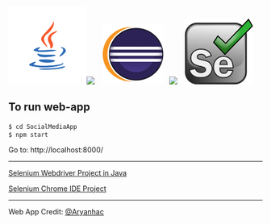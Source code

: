 <img src="ReadmeGraphics/java.png" height=155><img src="https://www.selenium.dev/selenium-ide/img/selenium-ide128.png" width=105 />   
<img src="ReadmeGraphics/eclipse.png" width=120/>             <img src="https://upload.wikimedia.org/wikipedia/commons/d/d5/Selenium_Logo.png" width = 111/>   
<img src="ReadmeGraphics/selenium.svg" width=135 />

## To run web-app
```
$ cd SocialMediaApp
$ npm start
```
Go to: http://localhost:8000/
<hr/>

[Selenium Webdriver Project in Java](https://github.com/webintellectual/SocialMedia-WebApp-Selenium-Testing/tree/main/SeleniumWebDriver_Java/src/Scripts)

[Selenium Chrome IDE Project](https://github.com/webintellectual/SocialMedia-WebApp-Selenium-Testing/blob/main/logInAndOther.side)
<hr/>

Web App Credit: [@Aryanhac](https://github.com/Aryanhac)
